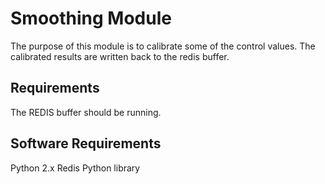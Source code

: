 # Smoothing Module

The purpose of this module is to calibrate some of the control values. The calibrated results are written back to the redis buffer.

## Requirements

The REDIS buffer should be running.

## Software Requirements

Python 2.x
Redis Python library
